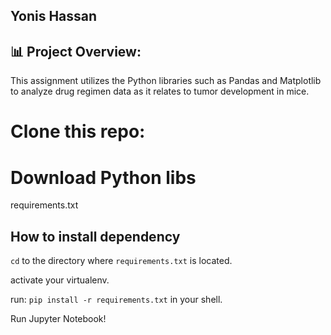 
## Yonis Hassan 

## 📊 Project Overview: 

This assignment utilizes the Python libraries such as Pandas and Matplotlib to analyze drug regimen data as it relates to tumor development in mice.

# Clone this repo: 

# Download Python libs
requirements.txt

## How to install dependency
`cd` to the directory where `requirements.txt` is located.

activate your virtualenv.

run: `pip install -r requirements.txt` in your shell.

Run Jupyter Notebook! 




